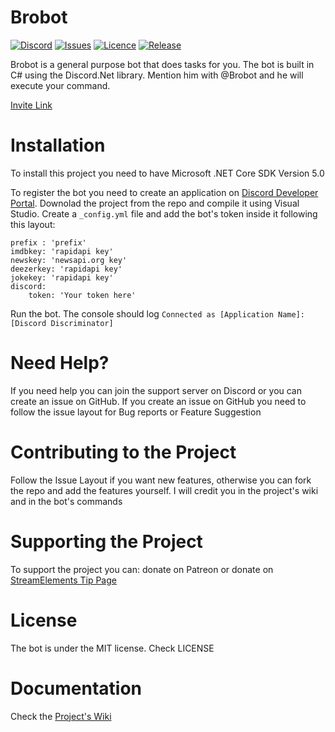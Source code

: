 # Brobot
[![Discord](https://discordapp.com/api/guilds/733442807544545462/embed.png?style=shield)](https://discord.gg/XFs3HRU)
[![Issues](https://img.shields.io/github/issues/DavCam05/Brobot)](https://github.com/DavCam05/Brobot/issues)
[![Licence](https://img.shields.io/github/license/DavCam05/Brobot)](https://github.com/DavCam05/Brobot/blob/master/LICENSE)
[![Release](https://img.shields.io/github/v/release/DavCam05/Brobot)](https://github.com/DavCam05/Brobot/releases)



Brobot is a general purpose bot that does tasks for you. 
The bot is built in C# using the Discord.Net library. 
Mention him with @Brobot and he will execute your command. 

[Invite Link](https://discord.com/oauth2/authorize?client_id=755427910306889820&scope=bot&permissions=2146958847)

# Installation 
To install this project you need to have Microsoft .NET Core SDK Version 5.0

To register the bot you need to create an application on [Discord Developer Portal](https://discord.com/developers). Downolad the project from the repo and compile it using Visual Studio.
Create a `_config.yml` file and add the bot's token inside it following this layout:
```
prefix : 'prefix'
imdbkey: 'rapidapi key'
newskey: 'newsapi.org key'
deezerkey: 'rapidapi key'
jokekey: 'rapidapi key'
discord:
	token: 'Your token here'
```
Run the bot. The console should log `Connected as [Application Name]:[Discord Discriminator]`

# Need Help?
If you need help you can join the support server on Discord or you can create an issue on GitHub. If you create an issue on GitHub you need to follow the issue layout for Bug reports or Feature Suggestion

# Contributing to the Project
Follow the Issue Layout if you want new features, otherwise you can fork the repo and add the features yourself. I will credit you in the project's wiki and in the bot's commands

# Supporting the Project
To support the project you can:
donate on Patreon 
or donate on [StreamElements Tip Page](https://streamelements.com/davcam0055/tip)

# License
The bot is under the MIT license. Check LICENSE
# Documentation
Check the [Project's Wiki](https://github.com/DavCam05/Brobot/wiki)


